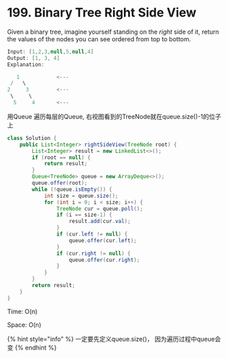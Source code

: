# 199. Binary Tree Right Side View

 Given a binary tree, imagine yourself standing on the _right_ side of it, return the values of the nodes you can see ordered from top to bottom.

```java
Input: [1,2,3,null,5,null,4]
Output: [1, 3, 4]
Explanation:

   1            <---
 /   \
2     3         <---
 \     \
  5     4       <---
```

用Queue 遍历每层的Queue, 右视图看到的TreeNode就在queue.size\(\)-1的位子上

```java
class Solution {
    public List<Integer> rightSideView(TreeNode root) {
        List<Integer> result = new LinkedList<>();
        if (root == null) {
            return result;
        }
        Queue<TreeNode> queue = new ArrayDeque<>();
        queue.offer(root);
        while (!queue.isEmpty()) {
            int size = queue.size();
            for (int i = 0; i < size; i++) {
                TreeNode cur = queue.poll();
                if (i == size-1) {
                    result.add(cur.val);
                }
                if (cur.left != null) {
                    queue.offer(cur.left);
                }
                if (cur.right != null) {
                    queue.offer(cur.right);
                }
            }
        }
        return result;
    }
}
```

Time: O\(n\)

Space: O\(n\)

{% hint style="info" %}
一定要先定义queue.size\(\)， 因为遍历过程中queue会变
{% endhint %}


